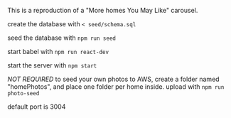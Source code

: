 This is a reproduction of a "More homes You May Like" carousel.

create the database with ```< seed/schema.sql```

seed the database with ```npm run seed```

start babel with ```npm run react-dev```

start the server with ```npm start```

*NOT REQUIRED* to seed your own photos to AWS, create a folder named "homePhotos", and place one folder per home inside. upload with ```npm run photo-seed```

default port is 3004